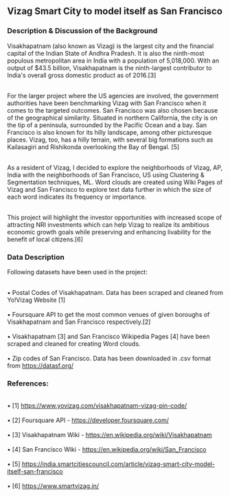 <h2>Vizag Smart City to model itself as San Francisco</h2>
<h3>Description & Discussion of the Background</h3>

Visakhapatnam (also known as Vizag) is the largest city and the financial capital of the Indian State of Andhra Pradesh. It is also the ninth-most populous metropolitan area in India with a population of 5,018,000. With an output of $43.5 billion, Visakhapatnam is the ninth-largest contributor to India's overall gross domestic product as of 2016.[3]

<br>For the larger project where the US agencies are involved, the government authorities have been benchmarking Vizag with San Francisco when it comes to the targeted outcomes. San Francisco was also chosen because of the geographical similarity. Situated in northern California, the city is on the tip of a peninsula, surrounded by the Pacific Ocean and a bay. San Francisco is also known for its hilly landscape, among other picturesque places. Vizag, too, has a hilly terrain, with several big formations such as Kailasagiri and Rishikonda overlooking the Bay of Bengal. [5]</br>

<br>As a resident of Vizag, I decided to explore the neighborhoods of Vizag, AP, India with the neighborhoods of San Francisco, US using Clustering & Segmentation techniques, ML. Word clouds are created using Wiki Pages of Vizag and San Francisco to explore text data further in which the size of each word indicates its frequency or importance.</br>

<br>This project will highlight the investor opportunities with increased scope of attracting NRI investments which can help Vizag to realize its ambitious economic growth goals while preserving and enhancing livability for the benefit of local citizens.[6]</br>

<h3>Data Description</h3>

Following datasets have been used in the project:

   <br>•	Postal Codes of Visakhapatnam. Data has been scraped and cleaned from Yo!Vizag Website [1]</br>
   <br>•	Foursquare API to get the most common venues of given boroughs of Visakhapatnam and San Francisco respectively.[2]</br>
   <br>•	Visakhapatnam [3] and San Francisco Wikipedia Pages [4] have been scraped and cleaned for creating Word clouds.</br>
   <br>•	Zip codes of San Francisco. Data has been downloaded in .csv format from https://datasf.org/</br>

<h3>References:</h3>

   <br>•	[1] https://www.yovizag.com/visakhapatnam-vizag-pin-code/</br>
   <br>•	[2] Foursquare API - https://developer.foursquare.com/</br>
   <br>•	[3] Visakhapatnam Wiki - https://en.wikipedia.org/wiki/Visakhapatnam</br>
   <br>•	[4] San Francisco Wiki - https://en.wikipedia.org/wiki/San_Francisco</br>
   <br>•	[5] https://india.smartcitiescouncil.com/article/vizag-smart-city-model-itself-san-francisco</br>
   <br>•	[6] https://www.smartvizag.in/</br>

